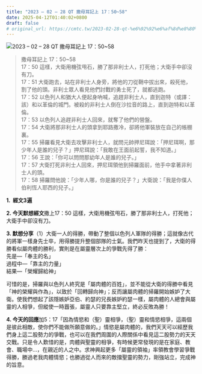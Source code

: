 ```yaml
---
title: "2023 – 02 – 28 QT 撒母耳記上 17：50~58"
date: 2025-04-12T01:40:02+0800
draft: false
# original_url: https://cmtc.tw/2023-02-28-qt-%e6%92%92%e6%af%8d%e8%80%b3%e8%a8%98%e4%b8%8a-17%ef%bc%9a5058
---
```


![2023 – 02 – 28 QT 撒母耳記上 17：50~58](/images/qt.jpg  "2023 – 02 – 28 QT 撒母耳記上 17：50~58")

> 撒母耳記上 17：50~58  
> 17：50 這樣，大衛用機弦甩石，勝了那非利士人，打死他；大衛手中卻沒有刀。  
> 17：51 大衛跑去，站在非利士人身旁，將他的刀從鞘中拔出來，殺死他，割了他的頭。非利士眾人看見他們討戰的勇士死了，就都逃跑。  
> 17：52 以色列人和猶大人便起身吶喊，追趕非利士人，直到迦特（或譯：該）和以革倫的城門。被殺的非利士人倒在沙拉音的路上，直到迦特和以革倫。  
> 17：53 以色列人追趕非利士人回來，就奪了他們的營盤。  
> 17：54 大衛將那非利士人的頭拿到耶路撒冷，卻將他軍裝放在自己的帳棚裏。  
> 17：55 掃羅看見大衛去攻擊非利士人，就問元帥押尼珥說：「押尼珥啊，那少年人是誰的兒子？」押尼珥說：「我敢在王面前起誓，我不知道。」  
> 17：56 王說：「你可以問問那幼年人是誰的兒子。」  
> 17：57 大衛打死非利士人回來，押尼珥領他到掃羅面前，他手中拿著非利士人的頭。  
> 17：58 掃羅問他說：「少年人哪，你是誰的兒子？」大衛說：「我是你僕人伯利恆人耶西的兒子。」

**1.  經文3遍**

**2. 今天默想經文**撒上17：50 這樣，大衛用機弦甩石，勝了那非利士人，打死他；大衛手中卻沒有刀。

**3. 默想分享**（1）大衛一人的得勝，帶動了整個以色列人軍隊的得勝；這就像古代的將軍一樣身先士卒，用得勝提升整個部隊的士氣。我們昨天也提到了，大衛的得勝看似屬肉體的勝利，實則是在屬靈層次上的爭戰先得了勝：  
先是—「奉主的名」  
過程中—「靠主的力量」  
結果—「榮耀歸給神」

可惜的是，掃羅與以色列人終究是「屬肉體的百姓」，並不能從大衛的得勝中看見「神的榮耀與作為」，以致於「回轉歸向神」；反而讓屬肉體的掃羅開始嫉妒了大衛。使我們想起了該隱嫉妒亞伯、約瑟的兄長嫉妒約瑟一樣，屬肉體的人總會與屬靈的人相爭，但縱使一時囂張，屬靈人只要靠主堅立，終必反敗為勝！

**4. 今天的回應**加5：17「因為情慾和（聖）靈相爭，（聖）靈和情慾相爭，這兩個是彼此相敵，使你們不能做所願意做的。」情慾是屬肉體的，我們天天可以經歷我們身上這二股勢力的爭戰，也可以在我們周圍的人際關係中看見這二股勢力的天天交戰。只是令人歎惜的是，肉體與聖靈的相爭，有時候更常發現的是在家庭、教會、職場中…，在親近的人之中。求神興起更多「屬靈的領袖」率領教會學習爭戰得勝，勝過老我肉體情慾；也勝過從人而來的敵擋聖靈的勢力，剛強站立，完成神的旨意。